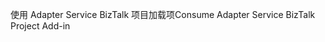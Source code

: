<span data-ttu-id="fa2d3-101">使用 Adapter Service BizTalk 项目加载项</span><span class="sxs-lookup"><span data-stu-id="fa2d3-101">Consume Adapter Service BizTalk Project Add-in</span></span>